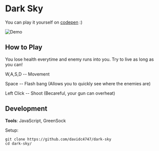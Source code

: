 # Dark Sky

You can play it yourself on [codepen](https://codepen.io/davidc4747/full/VXzPdz) :)

![Demo](demos/DarkSky-peck.gif)

## How to Play
You lose health everytime and enemy runs into you. Try to live as long as you can!

W,A,S,D -- Movement

Space -- Flash bang (Allows you to quickly see where the enemies are)

Left Click -- Shoot (Becareful, your gun can overheat) 

## Development

**Tools**: JavaScript, GreenSock

Setup:

```shell
git clone https://github.com/davidc4747/dark-sky
cd dark-sky/
```
